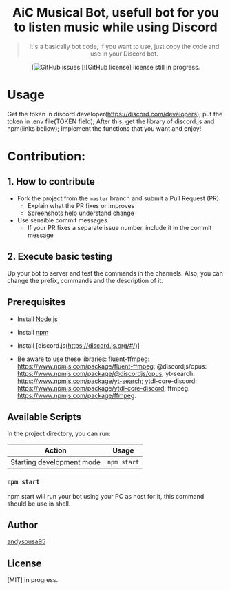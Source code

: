 <h1 align="center">
 AiC Musical Bot, usefull bot for you to listen music while using Discord
</h1>
<div align="center" >

> It's a basically bot code, if you want to use, just copy the code and use in your Discord bot. 


[![GitHub issues](https://github.com/andysousa95/aicmusicalbot/issues)
[![GitHub license] license still in progress.

</div>

# Usage

Get the token in discord developer(https://discord.com/developers), put the token in .env file(TOKEN field);
After this, get the library of discord.js and npm(links bellow);
Implement the functions that you want and enjoy!

# Contribution:

## 1. How to contribute

- Fork the project from the `master` branch and submit a Pull Request (PR)
  - Explain what the PR fixes or improves
  - Screenshots help understand change
- Use sensible commit messages
  - If your PR fixes a separate issue number, include it in the commit message

## 2. Execute basic testing

Up your bot to server and test the commands in the channels. Also, you can change the prefix, commands and the description of it.


## Prerequisites

- Install [Node.js](https://nodejs.org)

- Install [npm](https://www.npmjs.com/)

- Install [discord.js(https://discord.js.org/#/)]

- Be aware to use these libraries: 
    fluent-ffmpeg: https://www.npmjs.com/package/fluent-ffmpeg;
    @discordjs/opus: https://www.npmjs.com/package/@discordjs/opus;
    yt-search: https://www.npmjs.com/package/yt-search;
    ytdl-core-discord: https://www.npmjs.com/package/ytdl-core-discord;
    ffmpeg: https://www.npmjs.com/package/ffmpeg.


## Available Scripts

In the project directory, you can run:

| Action                             | Usage               |
| ---------------------------------- | ------------------- |
| Starting development mode          | `npm start`         |

### `npm start`

npm start will run your bot using your PC as host for it, this command should be use in shell.

## Author

[andysousa95](https://twitter.com/filler753)

## License

[MIT] in progress.
